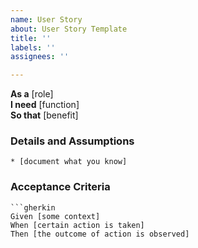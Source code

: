 ```yaml
---
name: User Story
about: User Story Template
title: ''
labels: ''
assignees: ''

---
```


**As a** [role]  
**I need** [function]  
**So that** [benefit]  
      
### Details and Assumptions
    * [document what you know]      
### Acceptance Criteria     
    
    ```gherkin 
    Given [some context]
    When [certain action is taken]
    Then [the outcome of action is observed]
